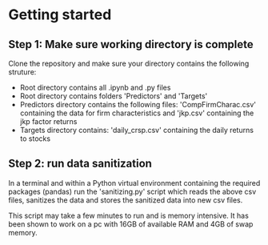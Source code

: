 # Getting started

## Step 1: Make sure working directory is complete

Clone the repository and make sure your directory contains the following struture:
 - Root directory contains all .ipynb and .py files
 - Root directory contains folders 'Predictors' and 'Targets'
 - Predictors directory contains the following files: 'CompFirmCharac.csv' containing the data for firm characteristics and 'jkp.csv' containing the jkp factor returns
 - Targets directory contains: 'daily_crsp.csv' containing the daily returns to stocks

## Step 2: run data sanitization 

In a terminal and within a Python virtual environment containing the required packages (pandas) run the 'sanitizing.py' script which reads the above csv files, sanitizes the data and stores the sanitized data into new csv files. 

This script may take a few minutes to run and is memory intensive. It has been shown to work on a pc with 16GB of available RAM and 4GB of swap memory. 

